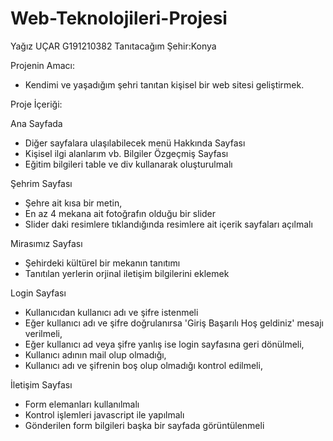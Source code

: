 # Web-Teknolojileri-Projesi
Yağız UÇAR
G191210382
Tanıtacağım Şehir:Konya

Projenin Amacı:
- Kendimi ve yaşadığım şehri tanıtan kişisel bir web sitesi geliştirmek.

Proje İçeriği:

Ana Sayfada
 - Diğer sayfalara ulaşılabilecek menü
Hakkında Sayfası
- Kişisel ilgi alanlarım vb. Bilgiler
Özgeçmiş Sayfası
- Eğitim bilgileri table ve div kullanarak oluşturulmalı

Şehrim Sayfası
 - Şehre ait kısa bir metin,
 - En az 4 mekana ait fotoğrafın olduğu bir slider
 - Slider daki resimlere tıklandığında resimlere ait içerik sayfaları açılmalı

Mirasımız Sayfası
 - Şehirdeki kültürel bir mekanın tanıtımı
 - Tanıtılan yerlerin orjinal iletişim bilgilerini eklemek

 Login Sayfası
 - Kullanıcıdan kullanıcı adı ve şifre istenmeli
 - Eğer kullanıcı adı ve şifre doğrulanırsa 'Giriş  Başarılı Hoş geldiniz' mesajı verilmeli,
 - Eğer kullanıcı ad veya şifre yanlış ise login sayfasına geri dönülmeli,
 - Kullanıcı adının mail olup olmadığı,    
 - Kullanıcı adı ve şifrenin boş olup olmadığı kontrol edilmeli,

İletişim Sayfası
 - Form elemanları kullanılmalı
 - Kontrol işlemleri javascript ile yapılmalı
 - Gönderilen form bilgileri başka bir sayfada görüntülenmeli

